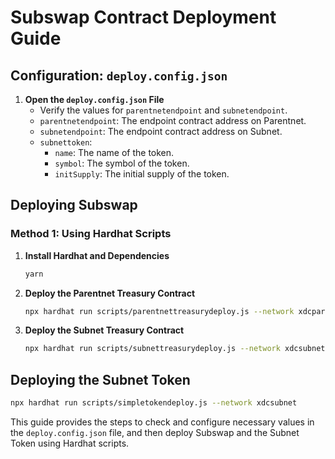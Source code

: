 # Subswap Contract Deployment Guide

## Configuration: `deploy.config.json`

1. **Open the `deploy.config.json` File**
   - Verify the values for `parentnetendpoint` and `subnetendpoint`.
   - `parentnetendpoint`: The endpoint contract address on Parentnet.
   - `subnetendpoint`: The endpoint contract address on Subnet.
   - `subnettoken`:
     - `name`: The name of the token.
     - `symbol`: The symbol of the token.
     - `initSupply`: The initial supply of the token.

## Deploying Subswap

### Method 1: Using Hardhat Scripts

1. **Install Hardhat and Dependencies**

   ```bash
   yarn
   ```

2. **Deploy the Parentnet Treasury Contract**

   ```bash
   npx hardhat run scripts/parentnettreasurydeploy.js --network xdcparentnet
   ```

3. **Deploy the Subnet Treasury Contract**

   ```bash
   npx hardhat run scripts/subnettreasurydeploy.js --network xdcsubnet
   ```

## Deploying the Subnet Token

```bash
npx hardhat run scripts/simpletokendeploy.js --network xdcsubnet
```

This guide provides the steps to check and configure necessary values in the `deploy.config.json` file, and then deploy Subswap and the Subnet Token using Hardhat scripts.
